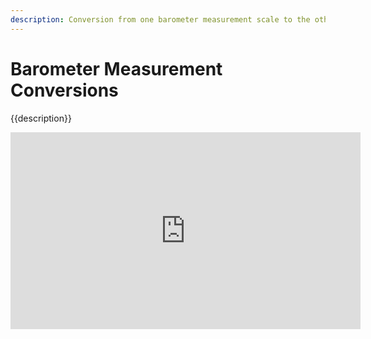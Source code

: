 ```yaml
---
description: Conversion from one barometer measurement scale to the others.
---
```

# Barometer Measurement Conversions
<p>{{description}}</p>
<iframe width="560" height="315" src="https://www.youtube.com/embed/vWuMM30d0p4" title="YouTube video player" frameborder="0" allow="accelerometer; autoplay; clipboard-write; encrypted-media; gyroscope; picture-in-picture" allowfullscreen></iframe>
